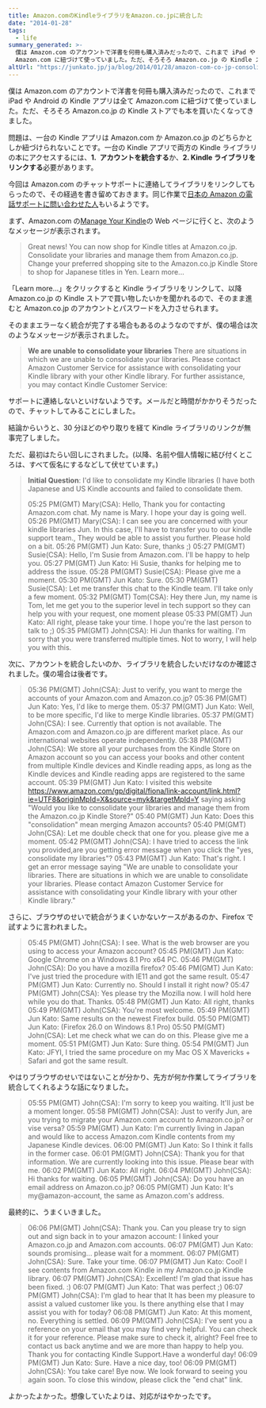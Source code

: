 ```yaml
---
title: Amazon.comのKindleライブラリをAmazon.co.jpに統合した
date: "2014-01-28"
tags:
  - life
summary_generated: >-
  僕は Amazon.com のアカウントで洋書を何冊も購入済みだったので、これまで iPad や Android の Kindle アプリは全て
  Amazon.com に紐づけて使っていました。ただ、そろそろ Amazon.co.jp の Kindle ストアでも本を買いた...
altUrl: "https://junkato.jp/ja/blog/2014/01/28/amazon-com-co-jp-consolidation"
---
```


僕は Amazon.com のアカウントで洋書を何冊も購入済みだったので、これまで iPad や Android の Kindle アプリは全て Amazon.com に紐づけて使っていました。ただ、そろそろ Amazon.co.jp の Kindle ストアでも本を買いたくなってきました。

問題は、一台の Kindle アプリは Amazon.com か Amazon.co.jp のどちらかとしか紐づけられないことです。一台の Kindle アプリで両方の Kindle ライブラリの本にアクセスするには、**1.  アカウントを統合する**か、**2\. Kindle ライブラリをリンクする**必要があります。

今回は Amazon.com のチャットサポートに連絡してライブラリをリンクしてもらったので、その経過を書き留めておきます。同じ作業で[日本の Amazon の電話サポートに問い合わせた人](http://matsuda719.blogspot.jp/2012/10/kindleconsolidation.html "Discipline: Kindleライブラリの統合（Consolidation）")もいるようです。

まず、Amazon.com の[Manage Your Kindle](http://www.amazon.com/gp/digital/fiona/manage/)の Web ページに行くと、次のようなメッセージが表示されます。

> Great news! You can now shop for Kindle titles at Amazon.co.jp. Consolidate your libraries and manage them from Amazon.co.jp. Change your preferred shopping site to the Amazon.co.jp Kindle Store to shop for Japanese titles in Yen. Learn more...

「Learn more...」をクリックすると Kindle ライブラリをリンクして、以降 Amazon.co.jp の Kindle ストアで買い物したいかを聞かれるので、そのまま進むと Amazon.co.jp のアカウントとパスワードを入力させられます。

そのままエラーなく統合が完了する場合もあるのようなのですが、僕の場合は次のようなメッセージが表示されました。

> **We are unable to consolidate your libraries** There are situations in which we are unable to consolidate your libraries. Please contact Amazon Customer Service for assistance with consolidating your Kindle library with your other Kindle library. For further assistance, you may contact Kindle Customer Service:

サポートに連絡しないといけないようです。メールだと時間がかかりそうだったので、チャットしてみることにしました。

結論からいうと、30 分ほどのやり取りを経て Kindle ライブラリのリンクが無事完了しました。

ただ、最初はたらい回しにされました。(以降、名前や個人情報に結び付くところは、すべて仮名にするなどして伏せています。)

> **Initial Question**: I'd like to consolidate my Kindle libraries (I have both Japanese and US Kindle accounts and failed to consolidate them.
>
> 05:25 PM(GMT) Mary(CSA): Hello, Thank you for contacting Amazon.com chat. My name is Mary. I hope your day is going well. 05:26 PM(GMT) Mary(CSA): I can see you are concerned with your kindle libraries Jun. In this case, I'll have to transfer you to our kindle support team., They would be able to assist you further. Please hold on a bit. 05:26 PM(GMT) Jun Kato: Sure, thanks ;) 05:27 PM(GMT) Susie(CSA): Hello, I'm Susie from Amazon.com. I'll be happy to help you. 05:27 PM(GMT) Jun Kato: Hi Susie, thanks for helping me to address the issue. 05:28 PM(GMT) Susie(CSA): Please give me a moment. 05:30 PM(GMT) Jun Kato: Sure. 05:30 PM(GMT) Susie(CSA): Let me transfer this chat to the Kindle team. I'll take only a few moment. 05:32 PM(GMT) Tom(CSA): Hey there Jun, my name is Tom, let me get you to the superior level in tech support so they can help you with your request, one moment please 05:33 PM(GMT) Jun Kato: All right, please take your time. I hope you're the last person to talk to ;) 05:35 PM(GMT) John(CSA): Hi Jun thanks for waiting. I'm sorry that you were transferred multiple times. Not to worry, I will help you with this.

次に、アカウントを統合したいのか、ライブラリを統合したいだけなのか確認されました。僕の場合は後者です。

> 05:36 PM(GMT) John(CSA): Just to verify, you want to merge the accounts of your Amazon.com and Amazon.co.jp? 05:36 PM(GMT) Jun Kato: Yes, I'd like to merge them. 05:37 PM(GMT) Jun Kato: Well, to be more specific, I'd like to merge Kindle libraries. 05:37 PM(GMT) John(CSA): I see. Currently that option is not available. The Amazon.com and Amazon.co.jp are different market place. As our international websites operate independently. 05:38 PM(GMT) John(CSA): We store all your purchases from the Kindle Store on Amazon account so you can access your books and other content from multiple Kindle devices and Kindle reading apps, as long as the Kindle devices and Kindle reading apps are registered to the same account. 05:39 PM(GMT) Jun Kato: I visited this website https://www.amazon.com/gp/digital/fiona/link-account/link.html?ie=UTF8&originMpId=X&source=myk&targetMpId=Y saying asking "Would you like to consolidate your libraries and manage them from the Amazon.co.jp Kindle Store?" 05:40 PM(GMT) Jun Kato: Does this "consolidation" mean merging Amazon accounts? 05:40 PM(GMT) John(CSA): Let me double check that one for you. please give me a moment. 05:42 PM(GMT) John(CSA): I have tried to access the link you provided,are you getting error message when you click the "yes, consolidate my libraries"? 05:43 PM(GMT) Jun Kato: That's right. I get an error message saying "We are unable to consolidate your libraries. There are situations in which we are unable to consolidate your libraries. Please contact Amazon Customer Service for assistance with consolidating your Kindle library with your other Kindle library."

さらに、ブラウザのせいで統合がうまくいかないケースがあるのか、Firefox で試すように言われました。

> 05:45 PM(GMT) John(CSA): I see. What is the web browser are you using to access your Amazon account? 05:45 PM(GMT) Jun Kato: Google Chrome on a Windows 8.1 Pro x64 PC. 05:46 PM(GMT) John(CSA): Do you have a mozilla firefox? 05:46 PM(GMT) Jun Kato: I've just tried the procedure with IE11 and got the same result. 05:47 PM(GMT) Jun Kato: Currently no. Should I install it right now? 05:47 PM(GMT) John(CSA): Yes please try the Mozilla now. I will hold here while you do that. Thanks. 05:48 PM(GMT) Jun Kato: All right, thanks 05:49 PM(GMT) John(CSA): You're most welcome. 05:49 PM(GMT) Jun Kato: Same results on the newest Firefox build. 05:50 PM(GMT) Jun Kato: (Firefox 26.0 on Windows 8.1 Pro) 05:50 PM(GMT) John(CSA): Let me check what we can do on this. Please give me a moment. 05:51 PM(GMT) Jun Kato: Sure thing. 05:54 PM(GMT) Jun Kato: JFYI, I tried the same procedure on my Mac OS X Mavericks + Safari and got the same result.

やはりブラウザのせいではないことが分かり、先方が何か作業してライブラリを統合してくれるような話になりました。

> 05:55 PM(GMT) John(CSA): I'm sorry to keep you waiting. It'll just be a moment longer. 05:58 PM(GMT) John(CSA): Just to verify Jun, are you trying to migrate your Amazon.com account to Amazon.co.jp? or vise versa? 05:59 PM(GMT) Jun Kato: I'm currently living in Japan and would like to access Amazon.com Kindle contents from my Japanese Kindle devices. 06:00 PM(GMT) Jun Kato: So I think it falls in the former case. 06:01 PM(GMT) John(CSA): Thank you for that information. We are currently looking into this issue. Please bear with me. 06:02 PM(GMT) Jun Kato: All right. 06:04 PM(GMT) John(CSA): Hi thanks for waiting. 06:05 PM(GMT) John(CSA): Do you have an email address on Amazon.co.jp? 06:05 PM(GMT) Jun Kato: It's my@amazon-account, the same as Amazon.com's address.

最終的に、うまくいきました。

> 06:06 PM(GMT) John(CSA): Thank you. Can you please try to sign out and sign back in to your amazon account: I linked your Amazon.co.jp and Amazon.com accounts. 06:07 PM(GMT) Jun Kato: sounds promising... please wait for a momment. 06:07 PM(GMT) John(CSA): Sure. Take your time. 06:07 PM(GMT) Jun Kato: Cool! I see contents from Amazon.com Kindle in my Amazon.co.jp Kindle library. 06:07 PM(GMT) John(CSA): Excellent! I'm glad that issue has been fixed. :) 06:07 PM(GMT) Jun Kato: That was perfect ;) 06:07 PM(GMT) John(CSA): I'm glad to hear that It has been my pleasure to assist a valued customer like you. Is there anything else that I may assist you with for today? 06:08 PM(GMT) Jun Kato: At this moment, no. Everything is settled. 06:09 PM(GMT) John(CSA): I've sent you a reference on your email that you may find very helpful. You can check it for your reference. Please make sure to check it, alright? Feel free to contact us back anytime and we are more than happy to help you. Thank you for contacting Kindle Support.Have a wonderful day! 06:09 PM(GMT) Jun Kato: Sure. Have a nice day, too! 06:09 PM(GMT) John(CSA): You take care! Bye now. We look forward to seeing you again soon. To close this window, please click the "end chat" link.

よかったよかった。想像していたよりは、対応がはやかったです。
